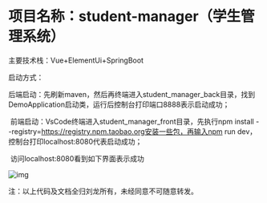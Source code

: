 # 项目名称：student-manager（学生管理系统）
主要技术栈：Vue+ElementUi+SpringBoot



启动方式： 

​	后端启动：先刷新maven，然后再终端进入student_manager_back目录，找到DemoApplication启动类，运行后控制台打印端口8888表示启动成功；

​	前端启动：VsCode终端进入student_manager_front目录，先执行npm install --registry=https://registry.npm.taobao.org安装一些包，再输入npm run dev，控制台打印localhost:8080代表启动成功；

​	访问localhost:8080看到如下界面表示成功

![img](file:///C:\Users\liulo\AppData\Local\Temp\ksohtml\wpsE26B.tmp.jpg)





注：以上代码及文档全归刘龙所有，未经同意不可随意转发。





